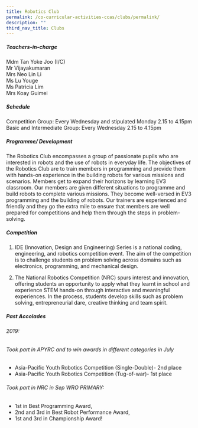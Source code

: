 ```yaml
---
title: Robotics Club
permalink: /co-curricular-activities-ccas/clubs/permalink/
description: ""
third_nav_title: Clubs
---
```


##### Teachers-in-charge<br>

Mdm Tan Yoke Joo (I/C)<br>
Mr Vijayakumaran<br>
Mrs Neo Lin Li<br>
Ms Lu Youge<br>
Ms Patricia Lim<br>
Mrs Koay Guimei <br>

##### Schedule
Competition Group: Every Wednesday and stipulated Monday 2.15 to 4.15pm<br>
Basic and Intermediate Group: Every Wednesday 2.15 to 4.15pm<br>

##### Programme/ Development

The Robotics Club encompasses a group of passionate pupils who are interested in robots and the use of robots in everyday life.
The objectives of the Robotics Club are to train members in programming and provide them with hands-on experience in the building robots for various missions and scenarios. Members get to expand their horizons by learning EV3 classroom. Our members are given different situations to programme and build robots to complete various missions. They become well-versed in EV3 programming and the building of robots. Our trainers are experienced and friendly and they go the extra mile to ensure that members are well prepared for competitions and help them through the steps in problem-solving.

##### Competition
1.	IDE (Innovation, Design and Engineering) Series is a national coding, engineering, and robotics competition event. The aim of the competition is to challenge students on problem solving across domains such as electronics, programming, and mechanical design. 

2.	The National Robotics Competition (NRC) spurs interest and innovation, offering students an opportunity to apply what they learnt in school and experience STEM hands-on through interactive and meaningful experiences. In the process, students develop skills such as problem solving, entrepreneurial dare, creative thinking and team spirit.

##### Past Accolades
###### 2019:
###### Took part in APYRC and to win awards in different categories in July
-	Asia-Pacific Youth Robotics Competition (Single-Double)- 2nd place
-	Asia-Pacific Youth Robotics Competition (Tug-of-war)- 1st place
###### Took part in NRC in Sep WRO PRIMARY: 
-	1st in Best Programming Award, 
-	2nd and 3rd in Best Robot Performance Award, 
-	1st and 3rd in Championship Award!


<br>

<br>